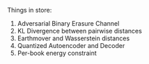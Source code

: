 Things in store:

1. Adversarial Binary Erasure Channel
2. KL Divergence between pairwise distances
3. Earthmover and Wasserstein distances
4. Quantized Autoencoder and Decoder
5. Per-book energy constraint

